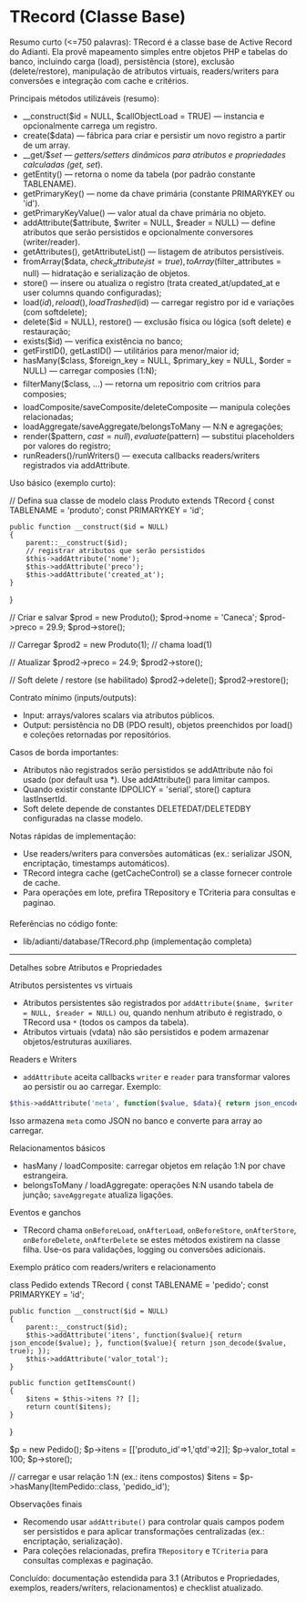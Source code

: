 # TRecord (Classe Base)

Resumo curto (<=750 palavras):
TRecord é a classe base de Active Record do Adianti. Ela provê mapeamento simples entre objetos PHP e tabelas do banco, incluindo carga (load), persistência (store), exclusão (delete/restore), manipulação de atributos virtuais, readers/writers para conversões e integração com cache e critérios.

Principais métodos utilizáveis (resumo):
- __construct($id = NULL, $callObjectLoad = TRUE) — instancia e opcionalmente carrega um registro.
- create($data) — fábrica para criar e persistir um novo registro a partir de um array.
- __get/$__set — getters/setters dinâmicos para atributos e propriedades calculadas (get_<prop>, set_<prop>).
- getEntity() — retorna o nome da tabela (por padrão constante TABLENAME).
- getPrimaryKey() — nome da chave primária (constante PRIMARYKEY ou 'id').
- getPrimaryKeyValue() — valor atual da chave primária no objeto.
- addAttribute($attribute, $writer = NULL, $reader = NULL) — define atributos que serão persistidos e opcionalmente conversores (writer/reader).
- getAttributes(), getAttributeList() — listagem de atributos persistíveis.
- fromArray($data, $check_attribute_list = true), toArray($filter_attributes = null) — hidratação e serialização de objetos.
- store() — insere ou atualiza o registro (trata created_at/updated_at e user columns quando configuradas);
- load($id), reload(), loadTrashed($id) — carregar registro por id e variações (com softdelete);
- delete($id = NULL), restore() — exclusão física ou lógica (soft delete) e restauração;
- exists($id) — verifica existência no banco;
- getFirstID(), getLastID() — utilitários para menor/maior id;
- hasMany($class, $foreign_key = NULL, $primary_key = NULL, $order = NULL) — carregar composies (1:N);
- filterMany($class, ...) — retorna um reposit rio com crit rios para composies;
- loadComposite/saveComposite/deleteComposite — manipula coleções relacionadas;
- loadAggregate/saveAggregate/belongsToMany — N:N e agregações;
- render($pattern, $cast = null), evaluate($pattern) — substitui placeholders por valores do registro;
- runReaders()/runWriters() — executa callbacks readers/writers registrados via addAttribute.

Uso básico (exemplo curto):

// Defina sua classe de modelo
class Produto extends TRecord
{
    const TABLENAME = 'produto';
    const PRIMARYKEY = 'id';

    public function __construct($id = NULL)
    {
        parent::__construct($id);
        // registrar atributos que serão persistidos
        $this->addAttribute('nome');
        $this->addAttribute('preco');
        $this->addAttribute('created_at');
    }
}

// Criar e salvar
$prod = new Produto();
$prod->nome = 'Caneca';
$prod->preco = 29.9;
$prod->store();

// Carregar
$prod2 = new Produto(1); // chama load(1)

// Atualizar
$prod2->preco = 24.9;
$prod2->store();

// Soft delete / restore (se habilitado)
$prod2->delete();
$prod2->restore();

Contrato mínimo (inputs/outputs):
- Input: arrays/valores scalars via atributos públicos.
- Output: persistência no DB (PDO result), objetos preenchidos por load() e coleções retornadas por repositórios.

Casos de borda importantes:
- Atributos não registrados serão persistidos se addAttribute não foi usado (por default usa *). Use addAttribute() para limitar campos.
- Quando existir constante IDPOLICY = 'serial', store() captura lastInsertId.
- Soft delete depende de constantes DELETEDAT/DELETEDBY configuradas na classe modelo.

Notas rápidas de implementação:
- Use readers/writers para conversões automáticas (ex.: serializar JSON, encriptação, timestamps automáticos).
- TRecord integra cache (getCacheControl) se a classe fornecer controle de cache.
- Para operações em lote, prefira TRepository e TCriteria para consultas e paginao.

Referências no código fonte:
- lib/adianti/database/TRecord.php (implementação completa)

---

Detalhes sobre Atributos e Propriedades

Atributos persistentes vs virtuais
- Atributos persistentes são registrados por `addAttribute($name, $writer = NULL, $reader = NULL)` ou, quando nenhum atributo é registrado, o TRecord usa `*` (todos os campos da tabela).
- Atributos virtuais (vdata) não são persistidos e podem armazenar objetos/estruturas auxiliares.

Readers e Writers
- `addAttribute` aceita callbacks `writer` e `reader` para transformar valores ao persistir ou ao carregar. Exemplo:

```php
$this->addAttribute('meta', function($value, $data){ return json_encode($value); }, function($value, $data){ return json_decode($value, true); });
```

Isso armazena `meta` como JSON no banco e converte para array ao carregar.

Relacionamentos básicos
- hasMany / loadComposite: carregar objetos em relação 1:N por chave estrangeira.
- belongsToMany / loadAggregate: operações N:N usando tabela de junção; `saveAggregate` atualiza ligações.

Eventos e ganchos
- TRecord chama `onBeforeLoad`, `onAfterLoad`, `onBeforeStore`, `onAfterStore`, `onBeforeDelete`, `onAfterDelete` se estes métodos existirem na classe filha. Use-os para validações, logging ou conversões adicionais.

Exemplo prático com readers/writers e relacionamento

class Pedido extends TRecord
{
    const TABLENAME = 'pedido';
    const PRIMARYKEY = 'id';

    public function __construct($id = NULL)
    {
        parent::__construct($id);
        $this->addAttribute('itens', function($value){ return json_encode($value); }, function($value){ return json_decode($value, true); });
        $this->addAttribute('valor_total');
    }

    public function getItemsCount()
    {
        $itens = $this->itens ?? [];
        return count($itens);
    }
}

$p = new Pedido();
$p->itens = [['produto_id'=>1,'qtd'=>2]];
$p->valor_total = 100;
$p->store();

// carregar e usar relação 1:N (ex.: itens compostos)
$itens = $p->hasMany(ItemPedido::class, 'pedido_id');

Observações finais
- Recomendo usar `addAttribute()` para controlar quais campos podem ser persistidos e para aplicar transformações centralizadas (ex.: encriptação, serialização).
- Para coleções relacionadas, prefira `TRepository` e `TCriteria` para consultas complexas e paginação.

Concluído: documentação estendida para 3.1 (Atributos e Propriedades, exemplos, readers/writers, relacionamentos) e checklist atualizado.
